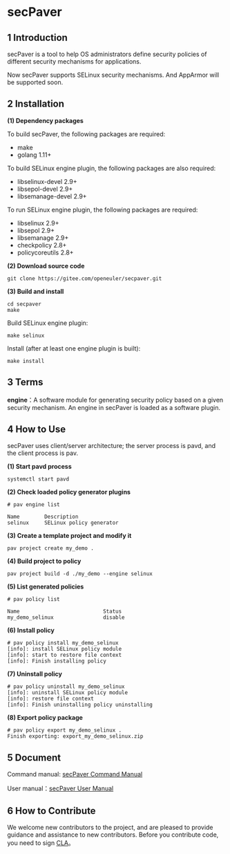 # secPaver

## 1 Introduction
secPaver is a tool to help OS administrators define security policies of different security mechanisms for applications.

Now secPaver supports SELinux security mechanisms. And AppArmor will be supported soon.

## 2 Installation
**(1) Dependency packages**
   
   To build secPaver, the following packages are required:
   * make
   * golang 1.11+
   
   To build SELinux engine plugin, the following packages are also required:
   * libselinux-devel 2.9+
   * libsepol-devel 2.9+
   * libsemanage-devel 2.9+
   
   To run SELinux engine plugin, the following packages are required:
   * libselinux 2.9+
   * libsepol 2.9+
   * libsemanage 2.9+
   * checkpolicy 2.8+
   * policycoreutils 2.8+
   
   **(2) Download source code**
   ```
   git clone https://gitee.com/openeuler/secpaver.git
   ```
   
   **(3) Build and install**
   ```
   cd secpaver
   make
   ```
   Build SELinux engine plugin:
   ```
   make selinux
   ```
   Install (after at least one engine plugin is built):
   ```
   make install
   ```

## 3 Terms
**engine**：A software module for generating security policy based on a given security mechanism. An engine in secPaver is loaded as a software plugin.

## 4 How to Use
secPaver uses client/server architecture; the server process is pavd, and the client process is pav.

**(1) Start pavd process**

```
systemctl start pavd
```

**(2) Check loaded policy generator plugins**

```
# pav engine list

Name        Description                  
selinux     SELinux policy generator
```

**(3) Create a template project and modify it**

```
pav project create my_demo .
```

**(4) Build project to policy**

```
pav project build -d ./my_demo --engine selinux
```

**(5) List generated policies**

```
# pav policy list

Name                           Status     
my_demo_selinux                disable
```

**(6) Install policy**

```
# pav policy install my_demo_selinux
[info]: install SELinux policy module
[info]: start to restore file context
[info]: Finish installing policy
```

**(7) Uninstall policy**

```
# pav policy uninstall my_demo_selinux
[info]: uninstall SELinux policy module
[info]: restore file context
[info]: Finish uninstalling policy uninstalling
```

**(8) Export policy package**

```
# pav policy export my_demo_selinux .
Finish exporting: export_my_demo_selinux.zip
```

## 5 Document

Command manual: [secPaver Command Manual](doc/cmd_en.md)

User manual：[secPaver User Manual](doc/manual_en.md)

## 6 How to Contribute

We welcome new contributors to the project, and are pleased to provide guidance and assistance to new contributors. Before you contribute code, you need to sign [CLA](https://openeuler.org/en/cla.html)。
